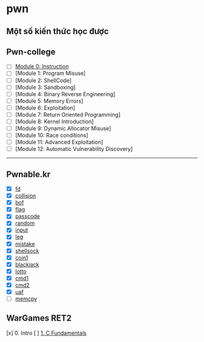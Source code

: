 # pwn
Một số kiến thức học được
---
## Pwn-college  
- [ ] [Module 0: Instruction](./BasicKnowledge/Module0/)
- [ ] [Module 1: Program Misuse]
- [ ] [Module 2: ShellCode]
- [ ] [Module 3: Sandboxing]
- [ ] [Module 4: Binary Reverse Engineering]
- [ ] [Module 5: Memory Errors]
- [ ] [Module 6: Exploitation]
- [ ] [Module 7: Return Oriented Programming]
- [ ] [Module 8: Kernel Introduction]
- [ ] [Module 9: Dynamic Allocator Misuse]
- [ ] [Module 10: Race conditions]
- [ ] [Module 11: Advanced Exploitation]
- [ ] [Module 12: Automatic Vulnerability Discovery]  

---

## Pwnable.kr
- [x] [fd](./pwnable.kr/fd_DONE)  
- [x] [collision](./pwnable.kr/collision_DONE)
- [x] [bof](pwnable.kr/bof_Done)  
- [x] [flag](pwnable.kr/flag_DONE)  
- [x] [passcode](pwnable.kr/passcode_Done)  
- [x] [random](pwnable.kr/random_Done)  
- [x] [input](pwnable.kr/inputDONE)  
- [x] [leg](pwnable.kr/leg_DONE)  
- [x] [mistake](pwnable.kr/mistake_DONE)  
- [x] [shellsock](pwnable.kr/shellshock_Done)  
- [x] [coin1](pwnable.kr/coin_1_DONE)  
- [x] [blackjack](pwnable.kr/blackjack_DONE)  
- [x] [lotto](pwnable.kr/lotto_DONE)  
- [x] [cmd1](pwnable.kr/cmd1_DONE)  
- [x] [cmd2](pwnable.kr/cmd2_DONE)
- [x] [uaf](pwnable.kr/uaf)
- [ ] [memcpy](pwnable.kr/memcpy)

## WarGames RET2 
[x] 0. Intro
[ ] [1. C Fundamentals](ret2/chap1)